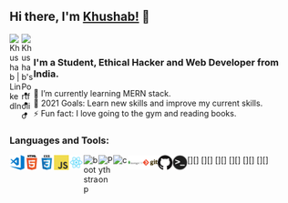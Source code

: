 ## Hi there, I'm [Khushab!](https://github.com/khushab) 👋

<a href="https://www.linkedin.com/in/khushab/">
  <img align="left" alt="Khushab | LinkedIn" width="21px" src="https://www.freeiconspng.com/thumbs/linkedin-logo-png/linkedin-linkedin-icon-flat-icon-linkedin-png-social-icon-png-11.png" />
</a>
<a href="https://portfolio-3f554.web.app/">
  <img align="left" alt="Khushab's Portfolio" width="21px" src="https://cdn4.iconfinder.com/data/icons/software-line/32/software-line-02-512.png" />
</a>
<br />

### I'm a Student, Ethical Hacker and Web Developer from India.

- 🌱 I’m currently learning MERN stack.
- 🥅 2021 Goals: Learn new skills and improve my current skills.
- ⚡ Fun fact: I love going to the gym and reading books.
  <br />

### Languages and Tools:

[<img align="left" alt="Visual Studio Code" width="26px" src="https://raw.githubusercontent.com/github/explore/80688e429a7d4ef2fca1e82350fe8e3517d3494d/topics/visual-studio-code/visual-studio-code.png" />][<img align="left" alt="html5" width="26px" src="https://raw.githubusercontent.com/github/explore/80688e429a7d4ef2fca1e82350fe8e3517d3494d/topics/html/html.png" />]
[<img align="left" alt="CSS3" width="26px" src="https://raw.githubusercontent.com/github/explore/80688e429a7d4ef2fca1e82350fe8e3517d3494d/topics/css/css.png" />][<img align="left" alt="javascript" width="26px" src="https://raw.githubusercontent.com/github/explore/80688e429a7d4ef2fca1e82350fe8e3517d3494d/topics/javascript/javascript.png" />]
[<img align="left" alt="React" width="26px" src="https://raw.githubusercontent.com/github/explore/80688e429a7d4ef2fca1e82350fe8e3517d3494d/topics/react/react.png" />][<img align="left" alt="bootstrap" width="26px" src="https://cdn.iconscout.com/icon/free/png-256/bootstrap-7-1175254.png" />]
[<img align="left" alt="Python" width="26px" src="https://www.pngitem.com/pimgs/m/31-312064_programming-icon-png-python-logo-512-transparent-png.png" />][<img align="left" alt="c" width="26px" src="https://img.icons8.com/color/452/c-programming.png" />]
[<img align="left" alt="MongoDB" width="26px" src="https://raw.githubusercontent.com/github/explore/80688e429a7d4ef2fca1e82350fe8e3517d3494d/topics/mongodb/mongodb.png" />][<img align="left" alt="git" width="26px" src="https://raw.githubusercontent.com/github/explore/80688e429a7d4ef2fca1e82350fe8e3517d3494d/topics/git/git.png" />]
[<img align="left" alt="GitHub" width="26px" src="https://raw.githubusercontent.com/github/explore/78df643247d429f6cc873026c0622819ad797942/topics/github/github.png" />][<img align="left" alt="terminal" width="26px" src="https://raw.githubusercontent.com/github/explore/80688e429a7d4ef2fca1e82350fe8e3517d3494d/topics/terminal/terminal.png" />]
<br />
<br />
